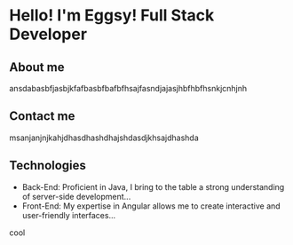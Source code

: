 # Hello! I'm Eggsy! Full Stack Developer
## About me
ansdabasbfjasbjkfafbasbfbafbfhsajfasndjajasjhbfhbfhsnkjcnhjnh
## Contact me

msanjanjnjkahjdhasdhashdhajshdasdjkhsajdhashda


## Technologies
- Back-End: Proficient in Java, I bring to the table a strong understanding of server-side development...
- Front-End: My expertise in Angular allows me to create interactive and user-friendly interfaces...

cool
